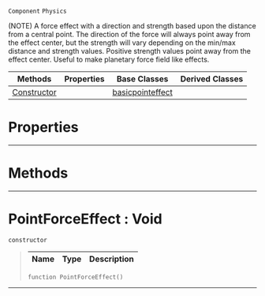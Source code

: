  `Component` `Physics`



(NOTE) A force effect with a direction and strength based upon the distance from a central point. The direction of the force will always point away from the effect center, but the strength will vary depending on the min/max distance and strength values. Positive strength values point away from the effect center. Useful to make planetary force field like effects.

|Methods|Properties|Base Classes|Derived Classes|
|---|---|---|---|
|[ Constructor](https://github.com/zeroengineteam/ZeroDocs/blob/master/code_reference/class_reference/pointforceeffect.markdown#pointforceeffect-void)| |[basicpointeffect](https://github.com/zeroengineteam/ZeroDocs/blob/master/code_reference/class_reference/basicpointeffect.markdown)| |


 #  Properties


---  
 #  Methods


---  
 #  PointForceEffect : Void

 `constructor`

> 
> |Name|Type|Description|
> |---|---|---|
> ``` lang=cpp, name=Nada
> function PointForceEffect()
> ``` 


---  
 

 